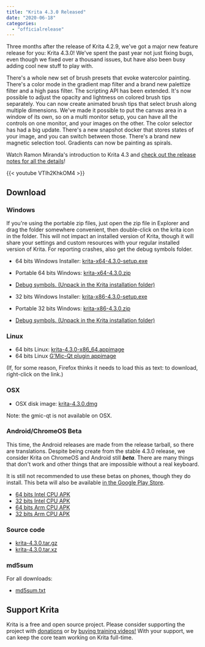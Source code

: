 ```yaml
---
title: "Krita 4.3.0 Released"
date: "2020-06-18"
categories: 
  - "officialrelease"
---
```


Three months after the release of Krita 4.2.9, we've got a major new feature release for you: Krita 4.3.0! We've spent the past year not just fixing bugs, even though we fixed over a thousand issues, but have also been busy adding cool new stuff to play with.

There's a whole new set of brush presets that evoke watercolor painting. There's a color mode in the gradient map filter and a brand new palettize filter and a high pass filter. The scripting API has been extended. It's now possible to adjust the opacity and lightness on colored brush tips separately. You can now create animated brush tips that select brush along multiple dimensions. We've made it possible to put the canvas area in a window of its own, so on a multi monitor setup, you can have all the controls on one monitor, and your images on the other. The color selector has had a big update. There's a new snapshot docker that stores states of your image, and you can switch between those. There's a brand new magnetic selection tool. Gradients can now be painting as spirals.

Watch Ramon Miranda's introduction to Krita 4.3 and [check out the release notes for all the details](/krita-4-3-release-notes/)!

{{< youtube VTlh2KhkOM4 >}}

## Download

### Windows

If you're using the portable zip files, just open the zip file in Explorer and drag the folder somewhere convenient, then double-click on the krita icon in the folder. This will not impact an installed version of Krita, though it will share your settings and custom resources with your regular installed version of Krita. For reporting crashes, also get the debug symbols folder.

- 64 bits Windows Installer: [krita-x64-4.3.0-setup.exe](https://download.kde.org/stable/krita/4.3.0/krita-x64-4.3.0-setup.exe)
- Portable 64 bits Windows: [krita-x64-4.3.0.zip](https://download.kde.org/stable/krita/4.3.0/krita-x64-4.3.0.zip)
- [Debug symbols. (Unpack in the Krita installation folder)](https://download.kde.org/stable/krita/4.3.0/krita-x64-4.3.0-dbg.zip)

- 32 bits Windows Installer: [krita-x86-4.3.0-setup.exe](https://download.kde.org/stable/krita/4.3.0/krita-x86-4.3.0-setup.exe)
- Portable 32 bits Windows: [krita-x86-4.3.0.zip](https://download.kde.org/stable/krita/4.3.0/krita-x86-4.3.0.zip)
- [Debug symbols. (Unpack in the Krita installation folder)](https://download.kde.org/stable/krita/4.3.0/krita-x86-4.3.0-dbg.zip)

### Linux

- 64 bits Linux: [krita-4.3.0-x86\_64.appimage](https://download.kde.org/stable/krita/4.3.0/krita-4.3.0-x86_64.appimage)
- 64 bits Linux [G'Mic-Qt plugin appimage](https://download.kde.org/stable/krita/4.3.0/gmic_krita_qt-x86_64.appimage)

(If, for some reason, Firefox thinks it needs to load this as text: to download, right-click on the link.)

### OSX

- OSX disk image: [krita-4.3.0.dmg](https://download.kde.org/stable/krita/4.3.0/krita-4.3.0.dmg)

Note: the gmic-qt is not available on OSX.

### Android/ChromeOS Beta

This time, the Android releases are made from the release tarball, so there are translations. Despite being create from the stable 4.3.0 release, we consider Krita on ChromeOS and Android still **_beta_**. There are many things that don't work and other things that are impossible without a real keyboard.

It is still not recommended to use these betas on phones, though they do install. This beta will also be available [in the Google Play Store](https://play.google.com/store/apps/details?id=org.krita).

- [64 bits Intel CPU APK](https://download.kde.org/stable/krita/4.3.0/krita-x86_64-release.apk)
- [32 bits Intel CPU APK](https://download.kde.org/stable/krita/4.3.0/krita-x86-release.apk)
- [64 bits Arm CPU APK](https://download.kde.org/stable/krita/4.3.0/krita-arm64-release.apk)
- [32 bits Arm CPU APK](https://download.kde.org/stable/krita/4.3.0/krita-arm32-release.apk)

### Source code

- [krita-4.3.0.tar.gz](https://download.kde.org/stable/krita/4.3.0/krita-4.3.0.tar.gz)
- [krita-4.3.0.tar.xz](https://download.kde.org/stable/krita/4.3.0/krita-4.3.0.tar.xz)

### md5sum

For all downloads:

- [md5sum.txt](https://download.kde.org/stable/krita/4.3.0/md5sum.txt)

## Support Krita

Krita is a free and open source project. Please consider supporting the project with [donations](/support-us/donations/) or by [buying training videos!](/support-us/shop) With your support, we can keep the core team working on Krita full-time.
